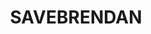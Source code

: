 ---
title: SAVEBRENDAN
crosslinks:
- youtubefactsbot
- anti_gif_bot
- livven
- u_imguralbumbot
- autotldr
- CringeAnarchy
- movies
- youtubot
- modnews
- The_Brendan
- MensLib
- Sneks
- Drama
- moviescirclejerk
- TheRedditPolice
- IAmA
- AskReddit
- shittymorph
- EnoughBrendanSpam
- technology
---